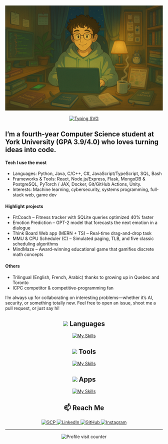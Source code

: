 <p align="center">
  <a href="https://danielchahine0.github.io/">
    <img src="Photo1.png" alt="Photo 1" width="750"/>
  </a>
</p>

<p align="center">
    <a href="https://git.io/typing-svg"><img src="https://readme-typing-svg.herokuapp.com?font=Bree+Serif&size=30&pause=1000&color=1263F0&background=26FF4800&center=true&vCenter=true&width=435&lines=Hi%F0%9F%91%8B%2C+I'm+Daniel+Chahine;Welcome+to+my+Github+page;Feel+free+to+connect+with+me!" alt="Typing SVG" /></a>

</p>

## I’m a fourth-year Computer Science student at York University (GPA 3.9/4.0) who loves turning ideas into code.

#### Tech I use the most
- Languages: Python, Java, C/C++, C#, JavaScript/TypeScript, SQL, Bash
- Frameworks & Tools: React, Node.js/Express, Flask, MongoDB & PostgreSQL, PyTorch / JAX, Docker, Git/GitHub Actions, Unity.
- Interests: Machine learning, cybersecurity, systems programming, full-stack web, game dev

#### Highlight projects
- FitCoach – Fitness tracker with SQLite queries optimized 40% faster
- Emotion Prediction – GPT-2 model that forecasts the next emotion in a dialogue
- Think Board Web app (MERN + TS) – Real-time drag-and-drop task 
- MMU & CPU Scheduler (C) – Simulated paging, TLB, and five classic scheduling algorithms
- MindMaze – Award-winning educational game that gamifies discrete math concepts

#### Others
- Trilingual (English, French, Arabic) thanks to growing up in Quebec and Toronto
- ICPC competitor & competitive-programming fan

I’m always up for collaborating on interesting problems—whether it’s AI, security, or something totally new. Feel free to open an issue, shoot me a pull request, or just say hi!




<div align="center">

## <img src="https://media2.giphy.com/media/QssGEmpkyEOhBCb7e1/giphy.gif?cid=ecf05e47a0n3gi1bfqntqmob8g9aid1oyj2wr3ds3mg700bl&rid=giphy.gif" width ="25"> Languages
[![My Skills](https://skillicons.dev/icons?i=py,java,js,php,cs,c,cpp,bash,html,css&perline=10)](https://github.com/DanielChahine0)
## <img src="https://media2.giphy.com/media/QssGEmpkyEOhBCb7e1/giphy.gif?cid=ecf05e47a0n3gi1bfqntqmob8g9aid1oyj2wr3ds3mg700bl&rid=giphy.gif" width ="25"> Tools
[![My Skills](https://skillicons.dev/icons?i=react,nodejs,npm,vite,mongodb,redis,regex,express,nextjs,pytorch,flask,git,github,md,bootstrap,latex,linux,anaconda&perline=10)](https://github.com/DanielChahine0)
## <img src="https://media2.giphy.com/media/QssGEmpkyEOhBCb7e1/giphy.gif?cid=ecf05e47a0n3gi1bfqntqmob8g9aid1oyj2wr3ds3mg700bl&rid=giphy.gif" width ="25"> Apps
[![My Skills](https://skillicons.dev/icons?i=stackoverflow,unity,postgres,postman,pycharm,idea,eclipse,vscode,figma&perline=10)](https://github.com/DanielChahine0)

</div>

<div align="center">

## 📫 Reach Me

<a href="mailto:chahinedaniel0@gmail.com" target="_blank">
  <img src="https://skillicons.dev/icons?i=gmail" height="40" alt="GCP" />
</a>
<a href="https://www.linkedin.com/in/danielchahine/" target="_blank">
  <img src="https://skillicons.dev/icons?i=linkedin" height="40" alt="LinkedIn" />
</a>
<a href="https://github.com/DanielChahine0" target="_blank">
  <img src="https://skillicons.dev/icons?i=github" height="40" alt="GitHub" />
</a>
<a href="https://instagram.com/dxni.ch" target="_blank">
  <img src="https://skillicons.dev/icons?i=instagram" height="40" alt="Instagram" />
</a>

</div>

---

<!-- Visitor counter -->
<p align="center">
  <img src="https://komarev.com/ghpvc/?username=DanielChahine0&label=Profile+Visits&color=1263F0&style=flat-square" alt="Profile visit counter" />
</p>
